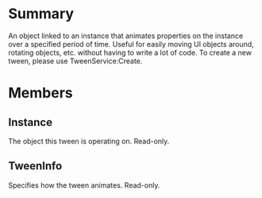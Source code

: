 # Summary
An object linked to an instance that animates properties on the instance over a specified period of time. Useful for easily moving UI objects around, rotating objects, etc. without having to write a lot of code. To create a new tween, please use TweenService:Create.

# Members

## Instance
The object this tween is operating on. Read-only.

## TweenInfo
Specifies how the tween animates. Read-only.